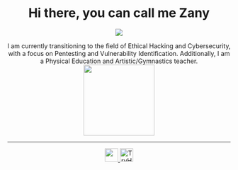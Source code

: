 <h1 align="center">Hi there, you can call me Zany </h1>
<p align="center">
  <img src="https://i.pinimg.com/originals/7b/6d/ef/7b6def1234d467fcc28e77c9cc7e3eda.gif">
</p>

<div align="center">
  I am currently transitioning to the field of Ethical Hacking and Cybersecurity, with a focus on Pentesting and Vulnerability Identification. Additionally, I am a Physical Education and Artistic/Gymnastics teacher.

 
</div>

<div align="center">
  <img height="160em" src="https://res.cloudinary.com/momentum-media-group-pty-ltd/image/upload/c_fill,q_auto:best,f_auto,e_unsharp_mask:80,w_828,h_400/Cyber%20Security%2Fwhite-hat-hacker-csc_oxqe7b" />

</div>

---
<div>
  <p align="center">
    <a href="Https://linkedin.com/in/gabriel-zanelato-89a7452aa/" >
      <img height="30em" src="https://img.shields.io/badge/LinkedIn-0077B5?style=for-the-badge&logo=linkedin&logoColor=white" />
    </a>
    <a href="https://tryhackme.com/p/GaahZanelato">
      <img height="30em" src="https://tryhackme-badges.s3.amazonaws.com/GaahZanelato.png" alt="TryHackMe">
    </a>
  </p>
</div> 


</p>
